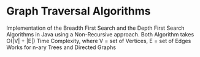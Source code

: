 # Graph Traversal Algorithms
Implementation of the Breadth First Search and the Depth First Search Algorithms in Java using a Non-Recursive approach.
Both Algorithm takes O(|V| + |E|) Time Complexity, where V = set of Vertices, E = set of Edges
Works for n-ary Trees and Directed Graphs